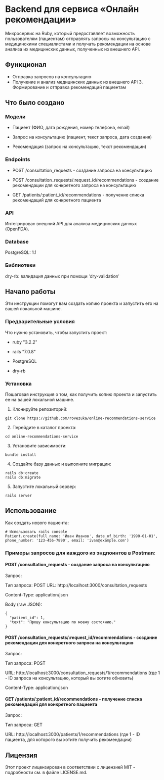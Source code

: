 # Backend для сервиса «Онлайн рекомендации»

Микросервис на Ruby, который предоставляет возможность пользователям (пациентам) отправлять запросы на консультацию с медицинскими специалистами и получать рекомендации на основе анализа их медицинских данных, полученных из внешнего API.

## Функционал

+ Отправка запросов на консультацию
+ Получение и анализ медицинских данных из внешнего API 3. Формирование и отправка рекомендаций пациентам

## Что было создано

### Модели

- Пациент (ФИО, дата рождения, номер телефона, email)

- Запрос на консультацию (пациент, текст запроса, дата создания) 

- Рекомендация (запрос на консультацию, текст рекомендации)

### Endpoints

- POST /consultation_requests - создание запроса на консультацию

- POST /consultation_requests/:request_id/recommendations - создание рекомендации для конкретного запроса на консультацию

- GET /patients/:patient_id/recommendations - получение списка рекомендаций для конкретного пациента

### API

Интегрирован внешний API для анализа медицинских данных (OpenFDA).

### Database

PostgreSQL:  1.1

### Библиотеки

dry-rb: валидация данных при помощи 'dry-validation'

## Начало работы

Эти инструкции помогут вам создать копию проекта и запустить его на вашей локальной машине.

### Предварительные условия

Что нужно установить, чтобы запустить проект:

- ruby "3.2.2"

- rails "7.0.8"

- PostgreSQL

- dry-rb


### Установка

Пошаговая инструкция о том, как получить копию проекта и запустить ее на вашей локальной машине.

1. Клонируйте репозиторий:
```
git clone https://github.com/rovezuka/online-recommendations-service
```

2. Перейдите в каталог проекта:
```
cd online-recommendations-service
```

3. Установите зависимости:
```
bundle install
```

4. Создайте базу данных и выполните миграции:
```
rails db:create
rails db:migrate
```

5. Запустите локальный сервер:
```
rails server
```

## Использование

Как создать нового пациента:
```
# Использовать rails console
Patient.create(full_name: 'Иван Иванов', date_of_birth: '1990-01-01', phone_number: '123-456-7890', email: 'ivan@example.com')
```

### Примеры запросов для каждого из эндпоинтов в Postman:

#### POST /consultation_requests - создание запроса на консультацию

Запрос:

Тип запроса: POST
URL: http://localhost:3000/consultation_requests 

Content-Type: application/json

Body (raw JSON):
```
{
  "patient_id": 1,
  "text": "Прошу консультацию по моему состоянию."
}
```

#### POST /consultation_requests/:request_id/recommendations - создание рекомендации для конкретного запроса на консультацию

Запрос:

Тип запроса: POST

URL: http://localhost:3000/consultation_requests/1/recommendations (где 1 - ID запроса на консультацию, который вы хотите обновить)

Content-Type: application/json

#### GET /patients/:patient_id/recommendations - получение списка рекомендаций для конкретного пациента
Запрос:

Тип запроса: GET

URL: http://localhost:3000/patients/1/recommendations (где 1 - ID пациента, для которого вы хотите получить рекомендации)

## Лицензия
Этот проект лицензирован в соответствии с лицензией MIT - подробности см. в файле LICENSE.md.
